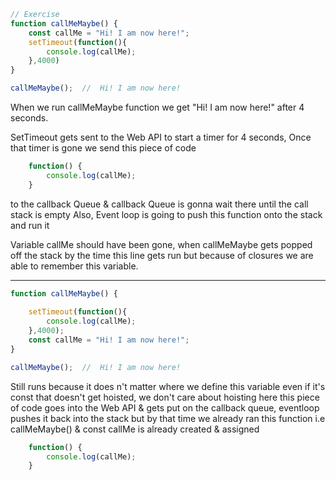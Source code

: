 ```Javascript
// Exercise
function callMeMaybe() {
    const callMe = "Hi! I am now here!";
    setTimeout(function(){
        console.log(callMe);
    },4000)
}

callMeMaybe();  //  Hi! I am now here!
```
When we run callMeMaybe function we get "Hi! I am now here!" after 4 seconds.

SetTimeout gets sent to the Web API to start a timer for 4 seconds, Once that timer is gone we send this piece of code
```Javascript
    function() {
        console.log(callMe);
    }
```
to the callback Queue & callback Queue is gonna wait there until the call stack is empty
Also, Event loop is going to push this function onto the stack and run it

Variable callMe should have been gone, when callMeMaybe gets popped off the stack by the time this line gets run but because of closures we are able to remember this variable.

---
```Javascript
function callMeMaybe() {
    
    setTimeout(function(){
        console.log(callMe);
    },4000);
    const callMe = "Hi! I am now here!";
}

callMeMaybe();  //  Hi! I am now here!
```
Still runs because it does n't matter where we define this variable even if it's const that doesn't get hoisted, we don't care about hoisting here
this piece of code goes into the Web API & gets put on the callback queue, eventloop pushes it back into the stack but by that time we already ran this function i.e callMeMaybe() & const callMe is already created & assigned
```Javascript
    function() {
        console.log(callMe);
    }
```
